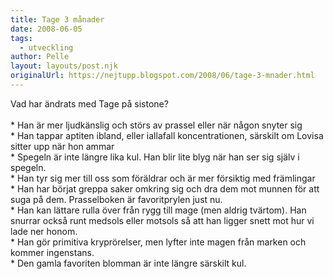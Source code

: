 ```yaml
---
title: Tage 3 månader
date: 2008-06-05
tags: 
  - utveckling	
author: Pelle
layout: layouts/post.njk
originalUrl: https://nejtupp.blogspot.com/2008/06/tage-3-mnader.html
---
```


Vad har ändrats med Tage på sistone?<br><br>* Han är mer ljudkänslig och störs av prassel eller när någon snyter sig<br>* Han tappar aptiten ibland, eller iallafall koncentrationen, särskilt om Lovisa sitter upp när hon ammar<br>* Spegeln är inte längre lika kul. Han blir lite blyg när han ser sig själv i spegeln.<br>* Han tyr sig mer till oss som föräldrar och är mer försiktig med främlingar<br>* Han har börjat greppa saker omkring sig och dra dem mot munnen för att suga på dem. Prasselboken är favoritprylen just nu.<br>* Han kan lättare rulla över från rygg till mage (men aldrig tvärtom). Han snurrar också runt medsols eller motsols så att han ligger snett mot hur vi lade ner honom.<br>* Han gör primitiva kryprörelser, men lyfter inte magen från marken och kommer ingenstans.<br>* Den gamla favoriten blomman är inte längre särskilt kul.

